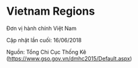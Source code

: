 # Vietnam Regions

Đơn vị hành chính Việt Nam

Cập nhật lần cuối: 16/06/2018


Nguồn: Tổng Chi Cục Thống Kê (https://www.gso.gov.vn/dmhc2015/Default.aspx)
